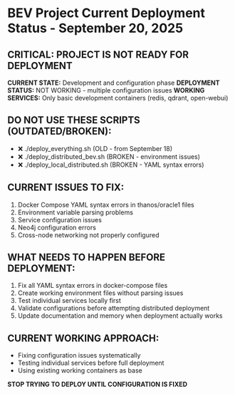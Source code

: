 # BEV Project Current Deployment Status - September 20, 2025

## CRITICAL: PROJECT IS NOT READY FOR DEPLOYMENT

**CURRENT STATE:** Development and configuration phase
**DEPLOYMENT STATUS:** NOT WORKING - multiple configuration issues
**WORKING SERVICES:** Only basic development containers (redis, qdrant, open-webui)

## DO NOT USE THESE SCRIPTS (OUTDATED/BROKEN):
- ❌ ./deploy_everything.sh (OLD - from September 18)
- ❌ ./deploy_distributed_bev.sh (BROKEN - environment issues)
- ❌ ./deploy_local_distributed.sh (BROKEN - YAML syntax errors)

## CURRENT ISSUES TO FIX:
1. Docker Compose YAML syntax errors in thanos/oracle1 files
2. Environment variable parsing problems
3. Service configuration issues
4. Neo4j configuration errors
5. Cross-node networking not properly configured

## WHAT NEEDS TO HAPPEN BEFORE DEPLOYMENT:
1. Fix all YAML syntax errors in docker-compose files
2. Create working environment files without parsing issues
3. Test individual services locally first
4. Validate configurations before attempting distributed deployment
5. Update documentation and memory when deployment actually works

## CURRENT WORKING APPROACH:
- Fixing configuration issues systematically
- Testing individual services before full deployment
- Using existing working containers as base

**STOP TRYING TO DEPLOY UNTIL CONFIGURATION IS FIXED**